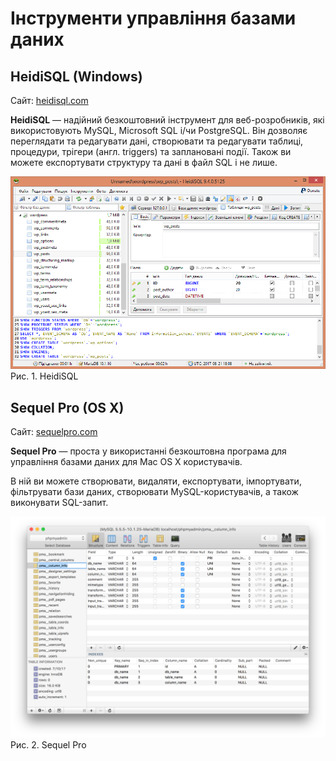 # Інструменти управління базами даних

## HeidiSQL (Windows)

Сайт: [heidisql.com](https://www.heidisql.com/)

**HeidiSQL** — надійний безкоштовний інструмент для веб-розробників, які використовують MySQL, Microsoft SQL і/чи PostgreSQL. Він дозволяє переглядати та редагувати дані, створювати та редагувати таблиці, процедури, трігери (англ. triggers) та заплановані події. Також ви можете експортувати структуру та дані в файл SQL і не лише.

![HeidiSQL](/mysql/heidisql.png)
Рис. 1. HeidiSQL

## Sequel Pro (OS X)

Сайт: [sequelpro.com](https://www.sequelpro.com/)

**Sequel Pro** — проста у використанні безкоштовна програма для управління базами даних для Mac OS X користувачів.

В ній ви можете створювати, видаляти, експортувати, імпортувати, фільтрувати бази даних, створювати MySQL-користувачів, а також виконувати SQL-запит.

![Sequel Pro](/mysql/sequel_pro.png)
Рис. 2. Sequel Pro